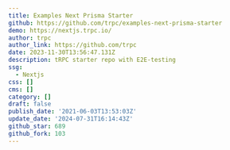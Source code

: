 ```yaml
---
title: Examples Next Prisma Starter
github: https://github.com/trpc/examples-next-prisma-starter
demo: https://nextjs.trpc.io/
author: trpc
author_link: https://github.com/trpc
date: 2023-11-30T13:56:47.131Z
description: tRPC starter repo with E2E-testing
ssg:
  - Nextjs
css: []
cms: []
category: []
draft: false
publish_date: '2021-06-03T13:53:03Z'
update_date: '2024-07-31T16:14:43Z'
github_star: 689
github_fork: 103
---
```

